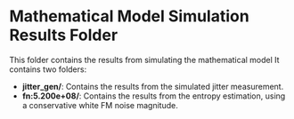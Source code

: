 # Mathematical Model Simulation Results Folder

This folder contains the results from simulating the mathematical model
It contains two folders:
- **jitter_gen/**: Contains the results from the simulated jitter measurement.
- **fn:5.200e+08/**: Contains the results from the entropy estimation, using a conservative white FM noise magnitude.